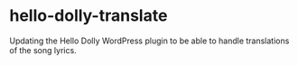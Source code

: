 # hello-dolly-translate

Updating the Hello Dolly WordPress plugin to be able to handle translations of the song lyrics.
